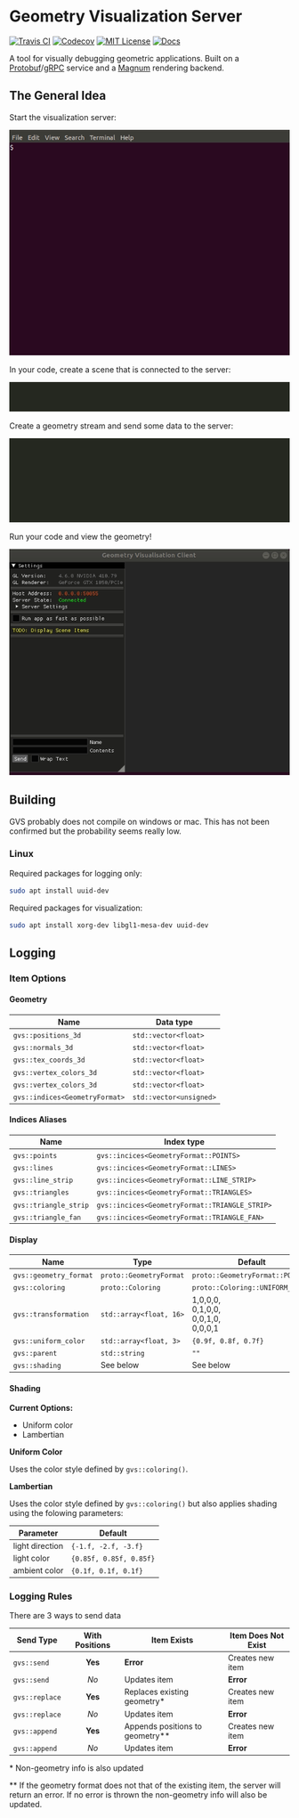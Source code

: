 Geometry Visualization Server
=============================
[![Travis CI][travis-badge]][travis-link]
[![Codecov][codecov-badge]][codecov-link]
[![MIT License][license-badge]][license-link]
[![Docs][docs-badge]][docs-link]

A tool for visually debugging geometric applications. Built on a 
[Protobuf][protobuf-link]/[gRPC][grpc-link] service and a 
[Magnum][magnum-link] rendering backend.

The General Idea
----------------

Start the visualization server:

![start-the-server][start-the-server-gif]

In your code, create a scene that is connected to the server:

![connect-to-server][connect-to-server-gif]

Create a geometry stream and send some data to the server:

![send-geometry][send-geometry-gif]

Run your code and view the geometry!

![view-geometry][view-geometry-gif]

Building
--------

GVS probably does not compile on windows or mac. This has not 
been confirmed but the probability seems really low.

### Linux

Required packages for logging only:

```bash
sudo apt install uuid-dev
```

Required packages for visualization:

```bash
sudo apt install xorg-dev libgl1-mesa-dev uuid-dev
```

Logging
-------

### Item Options

#### Geometry

| Name                           | Data type               |
| ------------------------------ | ----------------------- |
| `gvs::positions_3d`            | `std::vector<float>`    |
| `gvs::normals_3d`              | `std::vector<float>`    |
| `gvs::tex_coords_3d`           | `std::vector<float>`    |
| `gvs::vertex_colors_3d`        | `std::vector<float>`    |
| `gvs::vertex_colors_3d`        | `std::vector<float>`    |
| `gvs::indices<GeometryFormat>` | `std::vector<unsigned>` |

#### Indices Aliases

| Name                  | Index type                                     |
| --------------------- | ---------------------------------------------- |
| `gvs::points`         | `gvs::incices<GeometryFormat::POINTS>`         |
| `gvs::lines`          | `gvs::incices<GeometryFormat::LINES>`          |
| `gvs::line_strip`     | `gvs::incices<GeometryFormat::LINE_STRIP>`     |
| `gvs::triangles`      | `gvs::incices<GeometryFormat::TRIANGLES>`      |
| `gvs::triangle_strip` | `gvs::incices<GeometryFormat::TRIANGLE_STRIP>` |
| `gvs::triangle_fan`   | `gvs::incices<GeometryFormat::TRIANGLE_FAN>`   |

#### Display

| Name                   | Type                    | Default                                        |
| ---------------------- | ----------------------- | ---------------------------------------------- |
| `gvs::geometry_format` | `proto::GeometryFormat` | `proto::GeometryFormat::POINTS`                |
| `gvs::coloring`        | `proto::Coloring`       | `proto::Coloring::UNIFORM_COLOR`               |
| `gvs::transformation`  | `std::array<float, 16>` | 1,0,0,0,<br> 0,1,0,0,<br> 0,0,1,0,<br> 0,0,0,1 |
| `gvs::uniform_color`   | `std::array<float, 3>`  | `{0.9f, 0.8f, 0.7f}`                           |
| `gvs::parent`          | `std::string`           | `""`                                           |
| `gvs::shading`         | See below               | See below                                      |

#### Shading

**Current Options:**

* Uniform color
* Lambertian

**Uniform Color**

Uses the color style defined by `gvs::coloring()`.

**Lambertian**

Uses the color style defined by `gvs::coloring()` but also applies shading using the folowing parameters:

| Parameter       | Default                 |
| --------------- | ----------------------- |
| light direction | `{-1.f, -2.f, -3.f}`    |
| light color     | `{0.85f, 0.85f, 0.85f}` |
| ambient color   | `{0.1f, 0.1f, 0.1f}`    |

### Logging Rules

There are 3 ways to send data

| Send Type      | With Positions | Item Exists                     | Item Does Not Exist |
| -------------- |:--------------:| ------------------------------- | ------------------- |
| `gvs::send`    |     **Yes**    | **Error**                       | Creates new item    |
| `gvs::send`    |      *No*      | Updates item                    | **Error**           |
| `gvs::replace` |     **Yes**    | Replaces existing geometry*     | Creates new item    |
| `gvs::replace` |      *No*      | Updates item                    | **Error**           |
| `gvs::append`  |     **Yes**    | Appends positions to geometry** | Creates new item    |
| `gvs::append`  |      *No*      | Updates item                    | **Error**           |

\* Non-geometry info is also updated

** If the geometry format does not that of the existing item, the server 
will return an error. If no error is thrown the non-geometry info will also be updated.


[travis-badge]: https://travis-ci.org/LoganBarnes/geometry-visualization-server.svg?branch=master
[travis-link]: https://travis-ci.org/LoganBarnes/geometry-visualization-server
[codecov-badge]: https://codecov.io/gh/LoganBarnes/geometry-visualization-server/branch/master/graph/badge.svg
[codecov-link]: https://codecov.io/gh/LoganBarnes/geometry-visualization-server
[license-badge]: https://img.shields.io/badge/License-MIT-blue.svg
[license-link]: https://github.com/LoganBarnes/geometry-visualization-server/blob/master/LICENSE
[docs-badge]: https://codedocs.xyz/LoganBarnes/geometry-visualization-server.svg
[docs-link]: https://codedocs.xyz/LoganBarnes/geometry-visualization-server

[protobuf-link]: https://developers.google.com/protocol-buffers/
[grpc-link]: https://grpc.io/
[magnum-link]: https://magnum.graphics/

[view-geometry-gif]: https://raw.githubusercontent.com/LoganBarnes/geometry-visualization-server-docs/master/img/view-geometry.gif

[start-the-server-gif]: https://raw.githubusercontent.com/LoganBarnes/geometry-visualization-server-docs/master/img/start-the-server.gif
[connect-to-server-gif]: https://raw.githubusercontent.com/LoganBarnes/geometry-visualization-server-docs/master/img/connect-to-server.gif
[send-geometry-gif]: https://raw.githubusercontent.com/LoganBarnes/geometry-visualization-server-docs/master/img/send-geometry.gif